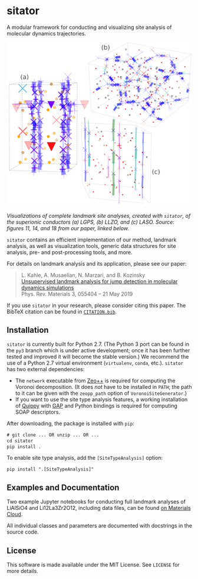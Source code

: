 # sitator

A modular framework for conducting and visualizing site analysis of molecular dynamics trajectories.

![](example.png)

<i> Visualizations of complete landmark site analyses, created with `sitator`, of the superionic conductors (a) LGPS, (b) LLZO, and (c) LASO. Source: figures 11, 14, and 18 from our paper, linked below. </i>


`sitator` contains an efficient implementation of our method, landmark analysis, as well as visualization tools, generic data structures for site analysis, pre- and post-processing tools, and more.

For details on landmark analysis and its application, please see our paper:

> L. Kahle, A. Musaelian, N. Marzari, and B. Kozinsky <br/>
> [Unsupervised landmark analysis for jump detection in molecular dynamics simulations](https://doi.org/10.1103/PhysRevMaterials.3.055404) <br/>
> Phys. Rev. Materials 3, 055404 – 21 May 2019

If you use `sitator` in your research, please consider citing this paper. The BibTeX citation can be found in [`CITATION.bib`](CITATION.bib).

## Installation

`sitator` is currently built for Python 2.7. (The Python 3 port can be found in the `py3` branch which is under active development; once it has been further tested and improved it will become the stable version.) We recommend the use of a Python 2.7 virtual environment (`virtualenv`, `conda`, etc.). `sitator` has two external dependencies:

 - The `network` executable from [Zeo++](http://www.maciejharanczyk.info/Zeopp/examples.html) is required for computing the Voronoi decomposition. (It does *not* have to be installed in `PATH`; the path to it can be given with the `zeopp_path` option of `VoronoiSiteGenerator`.)
 - If you want to use the site type analysis features, a working installation of [Quippy](https://libatoms.github.io/QUIP/) with [GAP](http://www.libatoms.org/gap/gap_download.html) and Python bindings is required for computing SOAP descriptors.

After downloading, the package is installed with `pip`:

```
# git clone ... OR unzip ... OR ...
cd sitator
pip install .
```

To enable site type analysis, add the `[SiteTypeAnalysis]` option:

```
pip install ".[SiteTypeAnalysis]"
```

## Examples and Documentation

Two example Jupyter notebooks for conducting full landmark analyses of LiAlSiO4 and Li12La3Zr2O12, including data files, can be found [on Materials Cloud](https://archive.materialscloud.org/2019.0008/).

All individual classes and parameters are documented with docstrings in the source code.

## License

This software is made available under the MIT License. See `LICENSE` for more details.
